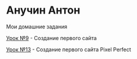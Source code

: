 # Анучин Антон
Мои домашние задания


[Урок №9](AnuchinAO.github.io/lesson_9/index.html "Создание первого сайта с использованием Bootstrap") - Создание первого сайта


[Урок №13](AnuchinAO.github.io/Lesson_13/index.html "Создание страницы по принцыпу PixelPerfect") - Создание первого сайта Pixel Perfect

